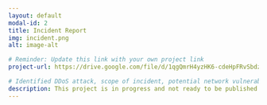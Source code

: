 ```yaml
---
layout: default
modal-id: 2
title: Incident Report
img: incident.png
alt: image-alt

# Reminder: Update this link with your own project link
project-url: https://drive.google.com/file/d/1qgQmrH4yzHK6-cdeHpFRvSbdzhjV17pP/view?usp=sharing

# Identified DDoS attack, scope of incident, potential network vulnerabilities and protection measures, and properly documented analysis and recovery plans in order to restore normal operations and maintain alignment with NIST CSF best practices.
description: This project is in progress and not ready to be published just yet. Please contact me if you'd like a sneak peek. Otherwise, stay tuned!
---
```

